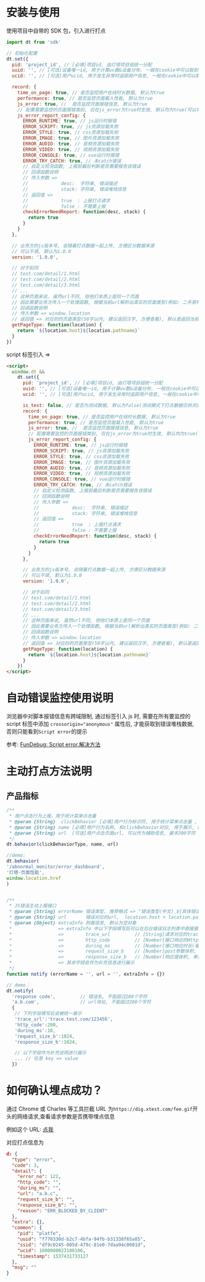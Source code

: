 # 安装与使用

使用项目中自带的 SDK 包，引入进行打点

```js
import dt from 'sdk'

// 初始化配置
dt.set({
  pid: 'project_id', // [必填]项目id, 由灯塔项目组统一分配
  uuid: '', // [可选]设备唯一id, 用于计算uv数&设备分布. 一般在cookie中可以取到, 没有uuid可用设备mac/idfa/imei替代. 或者在storage的key中存入随机数字, 模拟设备唯一id.
  ucid: '', // [可选]用户ucid, 用于发生异常时追踪用户信息, 一般在cookie中可以取到, 没有可传空字符串

  record: {
    time_on_page: true, // 是否监控用户在线时长数据, 默认为true
    performance: true, // 是否监控页面载入性能, 默认为true
    js_error: true, //  是否监控页面报错信息, 默认为true
    // 配置需要监控的页面报错类别, 仅在js_error为true时生效, 默认均为true(可以将配置改为false, 以屏蔽不需要上报的错误类别)
    js_error_report_config: {
      ERROR_RUNTIME: true, // js运行时报错
      ERROR_SCRIPT: true, // js资源加载失败
      ERROR_STYLE: true, // css资源加载失败
      ERROR_IMAGE: true, // 图片资源加载失败
      ERROR_AUDIO: true, // 音频资源加载失败
      ERROR_VIDEO: true, // 视频资源加载失败
      ERROR_CONSOLE: true, // vue运行时报错
      ERROR_TRY_CATCH: true, // 未catch错误
      // 自定义检测函数, 上报前最后判断是否需要报告该错误
      // 回调函数说明
      // 传入参数 =>
      //            desc:  字符串, 错误描述
      //            stack: 字符串, 错误堆栈信息
      // 返回值 =>
      //            true  : 上报打点请求
      //            false : 不需要上报
      checkErrorNeedReport: function(desc, stack) {
        return true
      }
    }
  },

  // 业务方的js版本号, 会随着打点数据一起上传, 方便区分数据来源
  // 可以不填, 默认为1.0.0
  version: '1.0.0',

  // 对于如同
  // test.com/detail/1.html
  // test.com/detail/2.html
  // test.com/detail/3.html
  // ...
  // 这种页面来说, 虽然url不同, 但他们本质上是同一个页面
  // 因此需要业务方传入一个处理函数, 根据当前url解析出真实的页面类型(例如: 二手房列表/经纪人详情页), 以便灯塔系统对错误来源进行分类
  // 回调函数说明
  // 传入参数 => window.location
  // 返回值 => 对应的的页面类型(50字以内, 建议返回汉字, 方便查看), 默认是返回当前页面的url
  getPageType: function(location) {
    return `${location.host}${location.pathname}`
  }
})
```

script 标签引入 =>

```html
<script>
  window.dt &&
    dt.set({
      pid: 'project_id', // [必填]项目id, 由灯塔项目组统一分配
      uuid: '', // [可选]设备唯一id, 用于计算uv数&设备分布. 一般在cookie中可以取到, 没有uuid可用设备mac/idfa/imei替代. 或者在storage的key中存入随机数字, 模拟设备唯一id.
      ucid: '', // [可选]用户ucid, 用于发生异常时追踪用户信息, 一般在cookie中可以取到, 没有可传空字符串

      is_test: false, // 是否为测试数据, 默认为false(测试模式下打点数据仅供浏览, 不会展示在系统中)
      record: {
        time_on_page: true, // 是否监控用户在线时长数据, 默认为true
        performance: true, // 是否监控页面载入性能, 默认为true
        js_error: true, //  是否监控页面报错信息, 默认为true
        // 配置需要监控的页面报错类别, 仅在js_error为true时生效, 默认均为true(可以将配置改为false, 以屏蔽不需要上报的错误类别)
        js_error_report_config: {
          ERROR_RUNTIME: true, // js运行时报错
          ERROR_SCRIPT: true, // js资源加载失败
          ERROR_STYLE: true, // css资源加载失败
          ERROR_IMAGE: true, // 图片资源加载失败
          ERROR_AUDIO: true, // 音频资源加载失败
          ERROR_VIDEO: true, // 视频资源加载失败
          ERROR_CONSOLE: true, // vue运行时报错
          ERROR_TRY_CATCH: true, // 未catch错误
          // 自定义检测函数, 上报前最后判断是否需要报告该错误
          // 回调函数说明
          // 传入参数 =>
          //            desc:  字符串, 错误描述
          //            stack: 字符串, 错误堆栈信息
          // 返回值 =>
          //            true  : 上报打点请求
          //            false : 不需要上报
          checkErrorNeedReport: function(desc, stack) {
            return true
          }
        }
      },

      // 业务方的js版本号, 会随着打点数据一起上传, 方便区分数据来源
      // 可以不填, 默认为1.0.0
      version: '1.0.0',

      // 对于如同
      // test.com/detail/1.html
      // test.com/detail/2.html
      // test.com/detail/3.html
      // ...
      // 这种页面来说, 虽然url不同, 但他们本质上是同一个页面
      // 因此需要业务方传入一个处理函数, 根据当前url解析出真实的页面类型(例如: 二手房列表/经纪人详情页), 以便灯塔系统对错误来源进行分类
      // 回调函数说明
      // 传入参数 => window.location
      // 返回值 => 对应的的页面类型(50字以内, 建议返回汉字, 方便查看), 默认是返回当前页面的url
      getPageType: function(location) {
        return `${location.host}${location.pathname}`
      }
    })
</script>
```

# 自动错误监控使用说明

浏览器中对脚本报错信息有跨域限制, 通过标签引入 js 时, 需要在所有要监控的 script 标签中添加 `crossorigin="anonymous"` 属性后, 才能获取到错误堆栈数据, 否则只能看到`Script error`的提示

参考: [FunDebug: Script error.解决方法](https://blog.fundebug.com/2017/04/07/solve-script-error/)

# 主动打点方法说明

## 产品指标

```js
/**
 * 用户点击行为上报，用于统计菜单点击量
 * @param {String}  clickBehavior [必填]用户行为标识符, 用于统计菜单点击量 , 最多50字符( menu/click/button/...)
 * @param {String} name [必填]用户行为名称, 和clickBehavior对应, 用于展示, 建议传中文, 最多50字符
 * @param {String} url  [可选]用户点击页面url, 可以作为辅助信息, 最多200字符
 */
dt.behavior(clickBehaviorType, name, url)

//demo:
dt.behavior(
'/abnormal_monitor/error_dashboard',
'灯塔-页面性能',
window.location.href
)


/**
 * JS错误主动上报接口
 * @param {String} errorName 错误类型, 推荐格式 => "错误类型(中文)_${具体错误名}", 最长200字
 * @param {String} url       错误对应的url,  location.host + location.pathname, 不包括get参数(get参数可以转成json后放在detail中), 最长200个字
 * @param {Object} extraInfo 附属信息, 默认为空对象
 *                 => extraInfo 中以下字段填写后可以在后台错误日志列表中直接展示
 *                 =>        trace_url         // [String]请求对应的trace系统查看地址, 例如: trace系统url + trace_id
 *                 =>        http_code         // [Number]接口响应的Http状态码，
 *                 =>        during_ms         // [Number]接口响应时长(毫秒)
 *                 =>        request_size_b    // [Number]post参数体积, 单位b
 *                 =>        response_size_b   // [Number]响应值体积, 单位b
 *                 => 其余字段会作为补充信息进行展示
 */
function notify (errorName = '', url = '', extraInfo = {})

// demo：
dt.notify(
  'response code',         // 错误名, 不能超过200个字符
  'a.b.com',               // url地址, 不能超过200个字符
  {
   // 下列字段填写后会被统一展示
   'trace_url':'trace.test.com/123456',
   'http_code':200,
   'during_ms':10,
   'request_size_b':1024,
   'response_size_b':1024,

   // 以下字段作为补充说明进行展示
   ... // 任意 key => value
  })
```

# 如何确认埋点成功？

通过 Chrome 或 Charles 等工具拦截 URL 为`https://dig.xtest.com/fee.gif`开头的网络请求,查看请求参数是否携带埋点信息

例如这个 URL:
[点我](https://dig.xxtest.com/fee.gif?d=%7B%22type%22%3A%22error%22%2C%22code%22%3A3%2C%22detail%22%3A%7B%22error_no%22%3A122%2C%22http_code%22%3A%22%22%2C%22during_ms%22%3A%22%22%2C%22url%22%3A%22a.b.c%22%2C%22request_size_b%22%3A%22%22%2C%22response_size_b%22%3A%22%22%2C%22reason%22%3A%22ERR_BLOCKED_BY_CLIENT%22%7D%2C%22extra%22%3A%7B%7D%2C%22common%22%3A%7B%22pid%22%3A%22platfe_saas%22%2C%22uuid%22%3A%22f770330d-b2c7-4bfa-94fb-b31338f65a85%22%2C%22ssid%22%3A%22df9c0245-005d-479c-81e0-7daa94c0681d%22%2C%22ucid%22%3A1000000023100106%2C%22timestamp%22%3A1537431733127%7D%2C%22msg%22%3A%22%22%7D)

对应打点信息为

```json
d: {
  "type": "error",
  "code": 3,
  "detail": {
    "error_no": 122,
    "http_code": "",
    "during_ms": "",
    "url": "a.b.c",
    "request_size_b": "",
    "response_size_b": "",
    "reason": "ERR_BLOCKED_BY_CLIENT"
  },
  "extra": {},
  "common": {
    "pid": "platfe",
    "uuid": "f770330d-b2c7-4bfa-94fb-b31338f65a85",
    "ssid": "df9c0245-005d-479c-81e0-7daa94c0681d",
    "ucid": 1000000023100106,
    "timestamp": 1537431733127
  },
  "msg": ""
}
```
